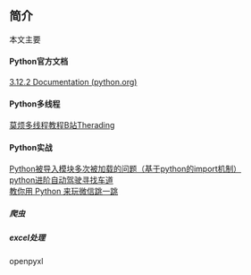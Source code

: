 ## 简介
本文主要
#### Python官方文档
[3.12.2 Documentation (python.org)](https://docs.python.org/zh-cn/3/)
#### Python多线程
[莫烦多线程教程B站Therading](https://www.bilibili.com/video/av16944429?zw)

#### Python实战
[Python被导入模块多次被加载的问题（基于python的import机制）](https://blog.csdn.net/longzhiwen888/article/details/46604265)  
[python进阶自动驾驶寻找车道](https://blog.csdn.net/lbcyllqj/article/details/128937913)  
[教你用 Python 来玩微信跳一跳](https://github.com/wangshub/wechat_jump_game)  

##### 爬虫

##### excel处理
openpyxl

